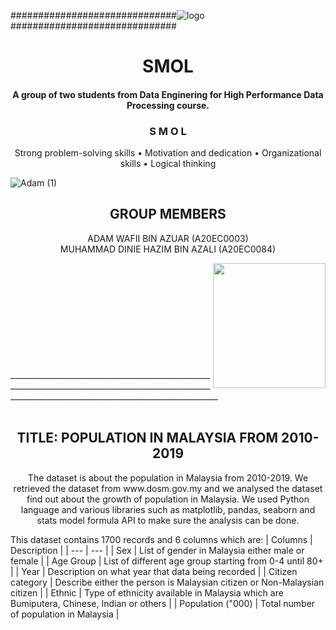 ##############################![logo](https://user-images.githubusercontent.com/120595244/209935225-aafa25dc-e41f-44b6-963b-cc26f05dad4c.png)
##############################

<h1 align="center">
  SMOL
  <br>
</h1>


<h4 align="center">A group of two students from Data Enginering for High Performance Data Processing course</a>.</h4>

<h3 align="center">
  S 
  M 
  O 
  L
</h3>

<p align="center">
  <a>Strong problem-solving skills</a> •
  <a>Motivation and dedication</a> •
  <a>Organizational skills</a> •
  <a>Logical thinking</a>
</p>

![Adam (1)](https://user-images.githubusercontent.com/120595244/210052297-791f5280-c5b1-492c-ab6b-de01950a6185.jpg)
<h2 align="center">
  GROUP MEMBERS
  <br>
</h2>
<p align="center">
  ADAM WAFII BIN AZUAR (A20EC0003)
  <br>
  MUHAMMAD DINIE HAZIM BIN AZALI (A20EC0084)
</p>
<img align="right" width="180" height="200" src="https://media-exp1.licdn.com/dms/image/C5603AQE11--OSZp_ew/profile-displayphoto-shrink_200_200/0/1668077297959?e=1675900800&v=beta&t=Flu9EVBf_13ZJkioBuuxBElNcTxYQPZFtImDwOtwXLA">
<br>
<br>
<br>
<br>
<br>
<br>
<br>
<br>
<br>
<br>
________________________________________________________________________________________________________________________________________________________
<br>
<br>
<h2 align="center">
  TITLE: POPULATION IN MALAYSIA FROM 2010-2019<br>
</h2>
<p align="center">
  The dataset is about the population in Malaysia from 2010-2019. We retrieved the dataset from www.dosm.gov.my and we analysed the dataset find out about the growth of population in Malaysia. We used Python language and various libraries such as matplotlib, pandas, seaborn and stats model formula API to make sure the analysis can be done.<br>
</p>

This dataset contains 1700 records and 6 columns which are:
| Columns | Description |
| --- | --- |
| Sex | List of gender in Malaysia either male or female |
| Age Group | List of different age group starting from 0-4 until 80+ |
| Year | Description on what year that data being recorded |
| Citizen category | Describe either the person is Malaysian citizen or Non-Malaysian citizen |
| Ethnic | Type of ethnicity available in Malaysia which are Bumiputera, Chinese, Indian or others |
| Population ("000) | Total number of population in Malaysia |
